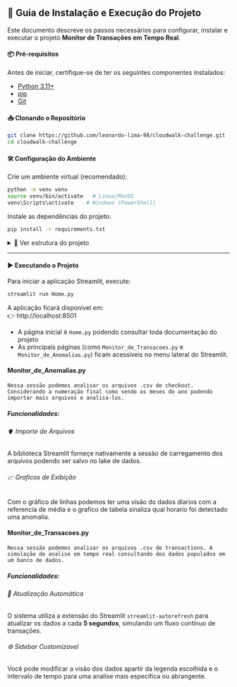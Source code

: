 ## 🚀 Guia de Instalação e Execução do Projeto

Este documento descreve os passos necessários para configurar, instalar e executar o projeto **Monitor de Transações em Tempo Real**.

#### 📦 Pré-requisitos

Antes de iniciar, certifique-se de ter os seguintes componentes instalados:

- [Python 3.11+](https://www.python.org/downloads/)
- [pip](https://pip.pypa.io/en/stable/)
- [Git](https://git-scm.com/)

#### 📥 Clonando o Repositório

```bash
git clone https://github.com/leonardo-lima-98/cloudwalk-challenge.git
cd cloudwalk-challenge
```

#### 🛠️ Configuração do Ambiente

Crie um ambiente virtual (recomendado):

```bash
python -m venv venv
source venv/bin/activate   # Linux/MacOS
venv\Scripts\activate    # Windows (PowerShell)
```

Instale as dependências do projeto:

```bash
pip install -r requirements.txt
```  

<details>
  <summary>📂 Ver estrutura do projeto</summary>

  ```
  📦 projeto-monitor-transacoes
  ┣ 📂 data/                           # Dados simulados
  ┃ ┣ 📂 checkout/                     # Arquivos de checkout simulados
  ┃ ┃ ┣ 📜 checkout_1.csv
  ┃ ┃ ┗ 📜 checkout_2.csv
  ┃ ┣ 📂 transactions/
  ┃ ┃ ┣ 📜 seed_checkout.py
  ┃ ┃ ┗ 📜 seed_transactions.py
  ┣ 📂 docs/                           # Documentação
  ┃ ┣ 📜 anomaly_monitor.md
  ┃ ┗ 📜 transacoes_monitor.md
  ┣ 📂 pages/                          # Páginas extras do Streamlit
  ┃ ┣ 📜 Monitor_de_Anomalias.py
  ┃ ┗ 📜 Monitor_de_Transacoes.py
  ┣ 📂 src/                            # Código-fonte principal
  ┃ ┣ 📂 db/                           # Banco e utilitários
  ┃ ┃ ┣ 📜 db_utils.py
  ┃ ┃ ┣ 📜 monitor.db                  # Banco de dados SQLite
  ┃ ┃ ┣ 📜 query.sql                   # Query principal de agregação
  ┃ ┃ ┗ 📜 schema.sql                  # Script de criação de schema
  ┃ ┣ 📜 monitor_anomalies.py
  ┃ ┣ 📜 monitor_transactions.py
  ┃ ┗ 📜 utils.py
  ┣ 📜 Home.py                         # Página inicial do Streamlit
  ┣ 📜 README.md                       # Guia do projeto
  ┗ 📜 requirements.txt                # Dependências do Python
  ```
</details>  

---

#### ▶️ Executando o Projeto

Para iniciar a aplicação Streamlit, execute:

```bash
streamlit run Home.py
```

A aplicação ficará disponível em:  
👉 http://localhost:8501

- A página inicial é `Home.py` podendo consultar toda documentação do projeto  
- As principais páginas (como `Monitor_de_Transacoes.py` e `Monitor_de_Anomalias.py`) ficam acessíveis no menu lateral do Streamlit.

#### Monitor_de_Anomalias.py
```
Nessa sessão podemos analisar os arquivos .csv de checkout. Considerando a numeração final como sendo os meses do ano podendo importar mais arquivos e analisa-los.
```
##### Funcionalidades:
###### ⬆️ Importe de Arquivos

A biblioteca Streamlit forneçe nativamente a sessão de carregamento dos arquivos podendo ser salvo no lake de dados.

###### 📈 Graficos de Exibição

Com o gráfico de linhas podemos ter uma visão do dados díarios com a referencia de média e o grafico de tabela sinaliza qual horario foi detectado uma anomalia.  

#### Monitor_de_Transacoes.py
```
Nessa sessão podemos analisar os arquivos .csv de transactions. A simulação de analise em tempo real consultando dos dados populados em um banco de dados.
```
##### Funcionalidades:
###### 🔄 Atualização Automática

O sistema utiliza a extensão do Streamlit `streamlit-autorefresh` para atualizar os dados a cada **5 segundos**, simulando um fluxo contínuo de transações.

###### ⚙️ Sidebar Customizavel

Você pode modificar a visão dos dados apartir da legenda escolhida e o intervalo de tempo para uma analise mais especifica ou abrangente.
